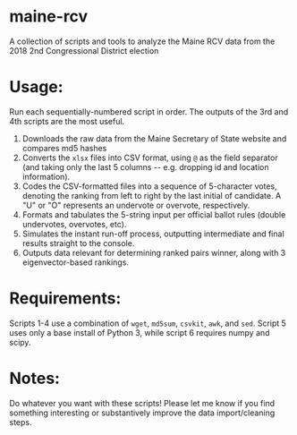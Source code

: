 # maine-rcv
A collection of scripts and tools to analyze the Maine RCV data from the 2018 2nd Congressional District election

# Usage:
Run each sequentially-numbered script in order. The outputs of the 3rd and 4th scripts are the most useful.
1. Downloads the raw data from the Maine Secretary of State website and compares md5 hashes
2. Converts the `xlsx` files into CSV format, using `@` as the field separator (and taking only the last 5 columns -- e.g. dropping id and location information).
3. Codes the CSV-formatted files into a sequence of 5-character votes, denoting the ranking from left to right by the last initial of candidate. A "U" or "O" represents an undervote or overvote, respectively.
4. Formats and tabulates the 5-string input per official ballot rules (double undervotes, overvotes, etc).
5. Simulates the instant run-off process, outputting intermediate and final results straight to the console.
6. Outputs data relevant for determining ranked pairs winner, along with 3 eigenvector-based rankings.

# Requirements:
Scripts 1-4 use a combination of `wget`, `md5sum`, `csvkit`, `awk`, and `sed`. Script 5 uses only a base install of Python 3, while script 6 requires numpy and scipy.

# Notes:
Do whatever you want with these scripts! Please let me know if you find something interesting or substantively improve the data import/cleaning steps.
